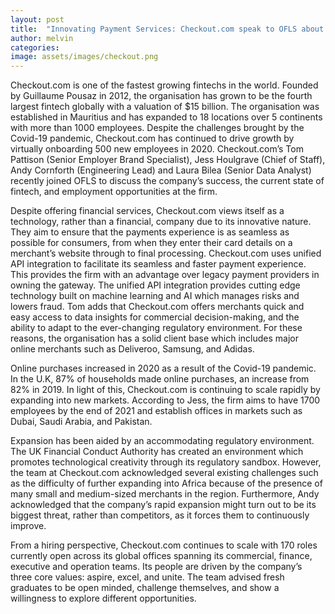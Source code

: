 ```yaml
---
layout: post
title:  "Innovating Payment Services: Checkout.com speak to OFLS about their impact on the payments industry"
author: melvin
categories: 
image: assets/images/checkout.png
---
```

Checkout.com is one of the fastest growing fintechs in the world. Founded by Guillaume Pousaz in 2012, the organisation has grown to be the fourth largest fintech globally with a valuation of $15 billion. The organisation was established in Mauritius and has expanded to 18 locations over 5 continents with more than 1000 employees. Despite the challenges brought by the Covid-19 pandemic, Checkout.com has continued to drive growth by virtually onboarding 500 new employees in 2020. Checkout.com’s Tom Pattison (Senior Employer Brand Specialist), Jess Houlgrave (Chief of Staff), Andy Cornforth (Engineering Lead) and Laura Bilea (Senior Data Analyst) recently joined OFLS to discuss the company’s success, the current state of fintech, and employment opportunities at the firm.

Despite offering financial services, Checkout.com views itself as a technology, rather than a financial, company due to its innovative nature. They aim to ensure that the payments experience is as seamless as possible for consumers, from when they enter their card details on a merchant’s website through to final processing. Checkout.com uses unified API integration to facilitate its seamless and faster payment experience. This provides the firm with an advantage over legacy payment providers in owning the gateway. The unified API integration provides cutting edge technology built on machine learning and AI which manages risks and lowers fraud. Tom adds that Checkout.com offers merchants quick and easy access to data insights for commercial decision-making, and the ability to adapt to the ever-changing regulatory environment. For these reasons, the organisation has a solid client base which includes major online merchants such as Deliveroo, Samsung, and Adidas.

Online purchases increased in 2020 as a result of the Covid-19 pandemic. In the U.K, 87% of households made online purchases, an increase from 82% in 2019. In light of this, Checkout.com is continuing to scale rapidly by expanding into new markets. According to Jess, the firm aims to have 1700 employees by the end of 2021 and establish offices in markets such as Dubai, Saudi Arabia, and Pakistan.

Expansion has been aided by an accommodating regulatory environment. The UK Financial Conduct Authority has created an environment which promotes technological creativity through its regulatory sandbox. However, the team at Checkout.com acknowledged several existing challenges such as the difficulty of further expanding into Africa because of the presence of many small and medium-sized merchants in the region. Furthermore, Andy acknowledged that the company’s rapid expansion might turn out to be its biggest threat, rather than competitors, as it forces them to continuously improve.

From a hiring perspective, Checkout.com continues to scale with 170 roles currently open across its global offices spanning its commercial, finance, executive and operation teams. Its people are driven by the company’s three core values: aspire, excel, and unite. The team advised fresh graduates to be open minded, challenge themselves, and show a willingness to explore different opportunities.
